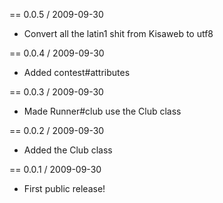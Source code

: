 == 0.0.5 / 2009-09-30
  * Convert all the latin1 shit from Kisaweb to utf8

== 0.0.4 / 2009-09-30
  * Added contest#attributes

== 0.0.3 / 2009-09-30
  * Made Runner#club use the Club class

== 0.0.2 / 2009-09-30
  * Added the Club class

== 0.0.1 / 2009-09-30
  * First public release!